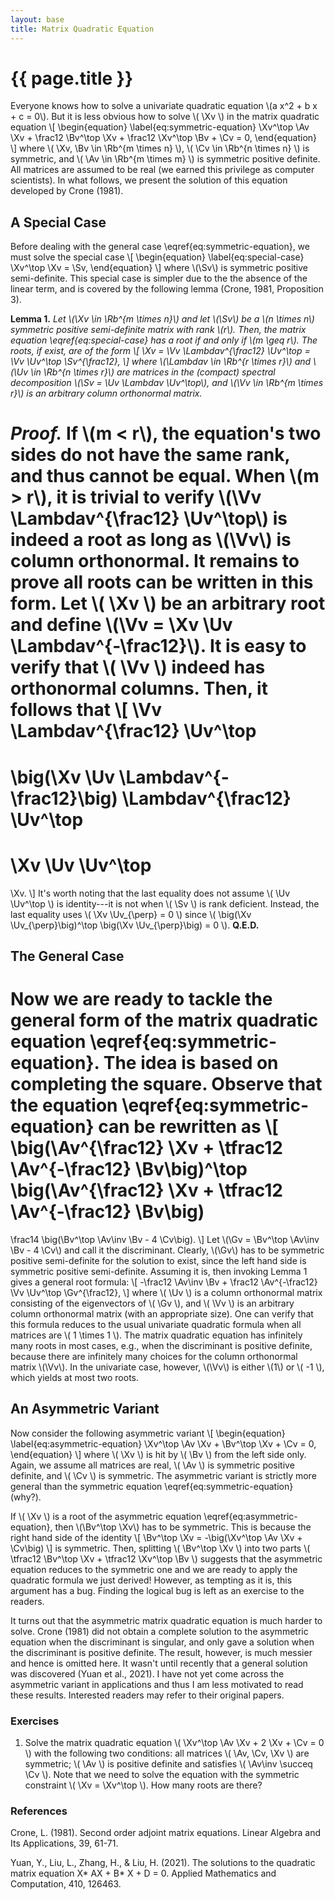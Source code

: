 ```yaml
---
layout: base
title: Matrix Quadratic Equation
---
```

# {{ page.title }}

Everyone knows how to solve a univariate quadratic equation \\(a x^2 + b x + c = 0\\).
But it is less obvious how to solve \\( \Xv \\) in the matrix quadratic equation 
\\[
\begin{equation}
\label{eq:symmetric-equation}
    \Xv^\top \Av \Xv + \frac12 \Bv^\top \Xv + \frac12 \Xv^\top \Bv + \Cv = 0,
\end{equation}
\\]
where \\( \Xv, \Bv \in \Rb^{m \times n} \\), \\( \Cv \in \Rb^{n \times n} \\) is symmetric, and \\( \Av \in \Rb^{m \times m} \\) is symmetric positive definite.
All matrices are assumed to be real (we earned this privilege as computer scientists).
In what follows, we present the solution of this equation developed by Crone (1981).

## A Special Case
Before dealing with the general case \eqref{eq:symmetric-equation}, we must solve the special case
\\[
\begin{equation}
\label{eq:special-case}
    \Xv^\top \Xv = \Sv,
\end{equation}
\\]
where \\(\Sv\\) is symmetric positive semi-definite.
This special case is simpler due to the the absence of the linear term, and is covered by the following lemma (Crone, 1981, Proposition 3).

**Lemma 1.**
<i>
Let \\(\Xv \in \Rb^{m \times n}\\) and let \\(\Sv\\) be a \\(n \times n\\) symmetric positive semi-definite matrix with rank \\(r\\).
Then, the matrix equation \eqref{eq:special-case} has a root if and only if \\(m \geq r\\).
The roots, if exist, are of the form
\\[
    \Xv = \Vv \Lambdav^{\frac12} \Uv^\top = \Vv \Uv^\top \Sv^{\frac12},
\\]
where \\(\Lambdav \in \Rb^{r \times r}\\) and \\(\Uv \in \Rb^{n \times r}\\) are matrices in the (compact) spectral decomposition \\(\Sv = \Uv \Lambdav \Uv^\top\\), and \\(\Vv \in \Rb^{m \times r}\\) is an arbitrary column orthonormal matrix.
</i>

<i>Proof.</i>
If \\(m < r\\), the equation's two sides do not have the same rank, and thus cannot be equal.
When \\(m > r\\), it is trivial to verify \\(\Vv \Lambdav^{\frac12} \Uv^\top\\) is indeed a root as long as \\(\Vv\\) is column orthonormal.
It remains to prove all roots can be written in this form.
Let \\( \Xv \\) be an arbitrary root and define \\(\Vv = \Xv \Uv \Lambdav^{-\frac12}\\).
It is easy to verify that \\( \Vv \\) indeed has orthonormal columns.
Then, it follows that
\\[
\Vv \Lambdav^{\frac12} \Uv^\top
=
\big(\Xv \Uv \Lambdav^{-\frac12}\big) \Lambdav^{\frac12} \Uv^\top
=
\Xv \Uv \Uv^\top
=
\Xv.
\\]
It's worth noting that the last equality does not assume \\( \Uv \Uv^\top \\) is identity---it is not when \\( \Sv \\) is rank deficient.
Instead, the last equality uses
\\(
\Xv \Uv_{\perp} = 0
\\)
since
\\(
\big(\Xv \Uv_{\perp}\big)^\top
\big(\Xv \Uv_{\perp}\big)
= 0
\\).
**Q.E.D.**

## The General Case

Now we are ready to tackle the general form of the matrix quadratic equation \eqref{eq:symmetric-equation}.
The idea is based on completing the square.
Observe that the equation \eqref{eq:symmetric-equation} can be rewritten as
\\[
\big(\Av^{\frac12} \Xv + \tfrac12 \Av^{-\frac12} \Bv\big)^\top
\big(\Av^{\frac12} \Xv + \tfrac12 \Av^{-\frac12} \Bv\big)
=
\frac14 \big(\Bv^\top \Av\inv \Bv - 4 \Cv\big).
\\]
Let \\(\Gv = \Bv^\top \Av\inv \Bv - 4 \Cv\\) and call it the discriminant.
Clearly, \\(\Gv\\) has to be symmetric positive semi-definite for the solution to exist, since the left hand side is symmetric positive semi-definite.
Assuming it is, then invoking Lemma 1 gives a general root formula:
\\[
    -\frac12 \Av\inv \Bv + \frac12 \Av^{-\frac12} \Vv \Uv^\top \Gv^{\frac12},
\\]
where \\( \Uv \\) is a column orthonormal matrix consisting of the eigenvectors of \\( \Gv \\), and \\( \Vv \\) is an arbitrary column orthonormal matrix (with an appropriate size).
One can verify that this formula reduces to the usual univariate quadratic formula when all matrices are \\( 1 \times 1 \\).
The matrix quadratic equation has infinitely many roots in most cases, e.g., when the discriminant is positive definite, because there are infinitely many choices for the column orthonormal matrix \\(\Vv\\).
In the univariate case, however, \\(\Vv\\) is either \\(1\\) or \\( -1 \\), which yields at most two roots.

## An Asymmetric Variant

Now consider the following asymmetric variant
\\[
\begin{equation}
\label{eq:asymmetric-equation}
    \Xv^\top \Av \Xv + \Bv^\top \Xv + \Cv = 0,
\end{equation}
\\]
where \\( \Xv \\) is hit by \\( \Bv \\) from the left side only.
Again, we assume all matrices are real, \\( \Av \\) is symmetric positive definite, and \\( \Cv \\) is symmetric.
The asymmetric variant is strictly more general than the symmetric equation \eqref{eq:symmetric-equation} (why?).

If \\( \Xv \\) is a root of the asymmetric equation \eqref{eq:asymmetric-equation}, then \\(\Bv^\top \Xv\\) has to be symmetric.
This is because the right hand side of the identity
\\[
    \Bv^\top \Xv = -\big(\Xv^\top \Av \Xv + \Cv\big)
\\]
is symmetric.
Then, splitting \\( \Bv^\top \Xv \\) into two parts \\( \tfrac12 \Bv^\top \Xv + \tfrac12 \Xv^\top \Bv \\) suggests that the asymmetric equation reduces to the symmetric one and we are ready to apply the quadratic formula we just derived!
However, as tempting as it is, this argument has a bug.
Finding the logical bug is left as an exercise to the readers.

It turns out that the asymmetric matrix quadratic equation is much harder to solve.
Crone (1981) did not obtain a complete solution to the asymmetric equation when the discriminant is singular,
and only gave a solution when the discriminant is positive definite.
The result, however, is much messier and hence is omitted here.
It wasn't until recently that a general solution was discovered (Yuan et al., 2021).
I have not yet come across the asymmetric variant in applications and thus I am less motivated to read these results.
Interested readers may refer to their original papers.

### **Exercises**
1. Solve the matrix quadratic equation \\( \Xv^\top \Av \Xv + 2 \Xv + \Cv = 0 \\) with the following two conditions:
all matrices \\( \Av, \Cv, \Xv \\) are symmetric;
\\( \Av \\) is positive definite and satisfies \\( \Av\inv \succeq \Cv \\).
Note that we need to solve the equation with the symmetric constraint \\( \Xv = \Xv^\top \\).
How many roots are there?

### **References**
Crone, L. (1981). Second order adjoint matrix equations. Linear Algebra and Its Applications, 39, 61-71.

Yuan, Y., Liu, L., Zhang, H., & Liu, H. (2021). The solutions to the quadratic matrix equation X* AX + B* X + D = 0. Applied Mathematics and Computation, 410, 126463.

